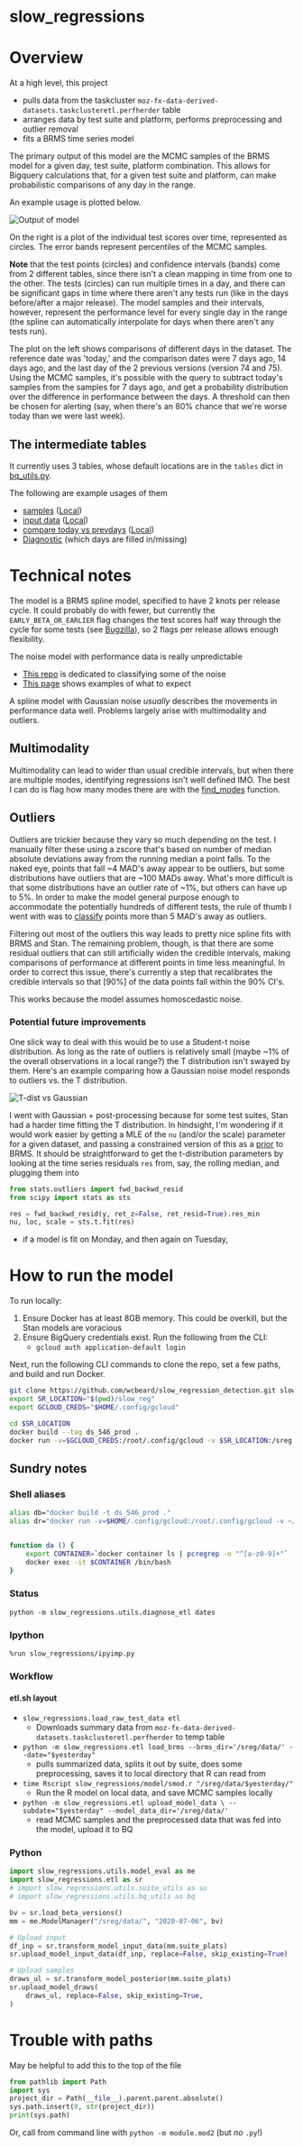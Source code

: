 slow_regressions
==============================

# Overview

At a high level, this project

* pulls data from the taskcluster `moz-fx-data-derived-datasets.taskclusteretl.perfherder` table
* arranges data by test suite and platform, performs preprocessing and outlier removal
* fits a BRMS time series model 

The primary output of this model are the MCMC samples of the BRMS model for a given day, test suite, platform combination. This allows for Bigquery calculations that, for a given test suite and platform, can make probabilistic comparisons of any day in the range.

An example usage is plotted below. 

![Output of model](https://github.com/wcbeard/slow_regression_detection/blob/master/doc/output.png)


On the right is a plot of the individual test scores over time, represented as circles. The error bands represent percentiles of the MCMC samples. 

**Note** that the test points (circles) and confidence intervals (bands) come from 2 different tables, since there isn't a clean mapping in time from one to the other. The tests (circles) can run multiple times in a day, and there can be significant gaps in time where there aren't any tests run (like in the days before/after a major release). The model samples and their intervals, however, represent the performance level for every single day in the range (the spline can automatically interpolate for days when there aren't any tests run). 

The plot on the left shows comparisons of different days in the dataset. The reference date was 'today,' and the comparison dates were 7 days ago, 14 days ago, and the last day of the 2 previous versions (version 74 and 75). Using the MCMC samples, it's possible with the query to subtract today's samples from the samples for 7 days ago, and get a probability distribution over the difference in performance between the days. A threshold can then be chosen for alerting (say, when there's an 80% chance that we're worse today than we were last week).


## The intermediate tables

It currently uses 3 tables, whose default locations are in the `tables` dict in [bq_utils.py](https://github.com/wcbeard/slow_regression_detection/blob/master/slow_regressions/utils/bq_utils.py).

The following are example usages of them

- [samples](https://sql.telemetry.mozilla.org/queries/72740/source) ([Local](doc/sample.sql))
- [input data](https://sql.telemetry.mozilla.org/queries/72659/source) ([Local](doc/input.sql))
- [compare today vs prevdays](https://sql.telemetry.mozilla.org/queries/73466/source) ([Local](doc/compare_day_performance.sql))
- [Diagnostic](doc/diagnostic.sql) (which days are filled in/missing)


# Technical notes

The model is a BRMS spline model, specified to have 2 knots per release cycle. It could probably do with fewer, but currently the `EARLY_BETA_OR_EARLIER` flag changes the test scores half way through the cycle for some tests (see [Bugzilla](https://bugzilla.mozilla.org/show_bug.cgi?id=1611809)), so 2 flags per release allows enough flexibility.

The noise model with performance data is really unpredictable 

- [This repo](https://github.com/mozilla/measure-noise) is dedicated to classifying some of the noise
- [This page](https://metrics.mozilla.com/protected/wbeard/slow_regr/distros.html) shows examples of what to expect

A spline model with Gaussian noise _usually_ describes the movements in performance data well. Problems largely arise with multimodality and outliers.

## Multimodality

Multimodality can lead to wider than usual credible intervals, but when there are multiple modes, identifying regressions isn't well defined IMO. The best I can do is flag how many modes there are with the [find_modes](https://github.com/wcbeard/slow_regression_detection/blob/master/slow_regressions/stats/modal.py#L38) function.

## Outliers

Outliers are trickier because they vary so much depending on the test. I manually filter these using a zscore that's based on number of median absolute deviations away from the running median a point falls. To the naked eye, points that fall ~4 MAD's away appear to be outliers, but some distributions have outliers that are ~100 MADs away. What's more difficult is that some distributions have an outlier rate of ~1%, but others can have up to 5%. In order to make the model general purpose enough to accommodate the potentially hundreds of different tests, the rule of thumb I went with was to [classify](https://github.com/wcbeard/slow_regression_detection/blob/f41876327bc117351ad32b007eb40352d518a6aa/slow_regressions/etl.py#L69) points more than 5 MAD's away as outliers. 

Filtering out most of the outliers this way leads to pretty nice spline fits with BRMS and Stan. The remaining problem, though, is that there are some residual outliers that can still artificially widen the credible intervals, making comparisons of performance at different points in time less meaningful. In order to correct this issue, there's currently a step that recalibrates the credible intervals so that [90%] of the data points fall within the 90% CI's.

This works because the model assumes homoscedastic noise.


### Potential future improvements 

One slick way to deal with this would be to use a Student-t noise distribution. As long as the rate of outliers is relatively small (maybe ~1% of the overall observations in a local range?) the T distribution isn't swayed by them. Here's an example comparing how a Gaussian noise model responds to outliers vs. the T distribution.



![T-dist vs Gaussian](https://github.com/wcbeard/slow_regression_detection/blob/master/doc/gaussian%20vs%20tdist.png)



I went with Gaussian + post-processing because for some test suites, Stan had a harder time fitting the T distribution. In hindsight, I'm wondering if it would work easier by getting a MLE of the `nu` (and/or the scale) parameter for a given dataset, and passing a constrained version of this as a [prior](https://rdrr.io/cran/brms/man/set_prior.html) to BRMS. It should be straightforward to get the t-distribution parameters by looking at the time series residuals `res` from, say, the rolling median, and plugging them into

```python
from stats.outliers import fwd_backwd_resid
from scipy import stats as sts

res = fwd_backwd_resid(y, ret_z=False, ret_resid=True).res_min
nu, loc, scale = sts.t.fit(res)
```


- if a model is fit on Monday, and then again on Tuesday, 



# How to run the model

To run locally:
1. Ensure Docker has at least 8GB memory. This could be overkill, but the Stan models are voracious
2. Ensure BigQuery credentials exist. Run the following from the CLI:
   - `gcloud auth application-default login`

Next, run the following CLI commands to clone the repo, set a few paths, and build and run Docker.
```bash
git clone https://github.com/wcbeard/slow_regression_detection.git slow_reg
export SR_LOCATION="$(pwd)/slow_reg"
export GCLOUD_CREDS="$HOME/.config/gcloud"

cd $SR_LOCATION
docker build --tag ds_546_prod .
docker run -v=$GCLOUD_CREDS:/root/.config/gcloud -v $SR_LOCATION:/sreg --interactive --tty ds_546_prod

```

## Sundry notes

### Shell aliases

```sh
alias db="docker build -t ds_546_prod ."
alias dr="docker run -v=$HOME/.config/gcloud:/root/.config/gcloud -v ~/repos/sreg:/sreg -it ds_546_prod /bin/bash"


function da () {
    export CONTAINER=`docker container ls | pcregrep -o "^[a-z0-9]+"`
    docker exec -it $CONTAINER /bin/bash
}
```

### Status

`python -m slow_regressions.utils.diagnose_etl dates`


### Ipython

```
%run slow_regressions/ipyimp.py
```

### Workflow

#### etl.sh layout

- `slow_regressions.load_raw_test_data etl`
  - Downloads summary data from
        `moz-fx-data-derived-datasets.taskclusteretl.perfherder` to
        temp table
- `python -m slow_regressions.etl load_brms --brms_dir='/sreg/data/' --date="$yesterday"`
    - pulls summarized data, splits it out by suite, does some preprocessing,
    saves it to local directory that R can read from
- `time Rscript slow_regressions/model/smod.r "/sreg/data/$yesterday/"`
    - Run the R model on local data, and save MCMC samples locally
- `python -m slow_regressions.etl upload_model_data \
      --subdate="$yesterday" --model_data_dir='/sreg/data/'`
    - read MCMC samples and the preprocessed data that was fed into the model,
        upload it to BQ


### Python

```python
import slow_regressions.utils.model_eval as me
import slow_regressions.etl as sr
# import slow_regressions.utils.suite_utils as su
# import slow_regressions.utils.bq_utils as bq

bv = sr.load_beta_versions()
mm = me.ModelManager("/sreg/data/", "2020-07-06", bv)

# Upload input
df_inp = sr.transform_model_input_data(mm.suite_plats)
sr.upload_model_input_data(df_inp, replace=False, skip_existing=True)

# Upload samples
draws_ul = sr.transform_model_posterior(mm.suite_plats)
sr.upload_model_draws(
    draws_ul, replace=False, skip_existing=True,
)
```

# Trouble with paths

May be helpful to add this to the top of the file

```python
from pathlib import Path
import sys
project_dir = Path(__file__).parent.parent.absolute()
sys.path.insert(0, str(project_dir))
print(sys.path)
```



Or, call from command line with `python -m module.mod2` (but _no_ `.py`!) 
